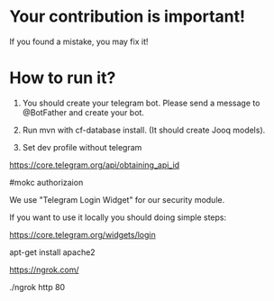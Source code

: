 # Your contribution is important!
If you found a mistake, you may fix it!

# How to run it?

1. You should create your telegram bot. Please send a message to @BotFather and create your bot.


1. Run mvn with cf-database install. (It should create Jooq models).
2. Set dev profile without telegram

https://core.telegram.org/api/obtaining_api_id


#mokc authorizaion

We use "Telegram Login Widget" for our security module.

If you want to use it locally you should doing simple steps:

https://core.telegram.org/widgets/login

apt-get install apache2

https://ngrok.com/

./ngrok http 80
